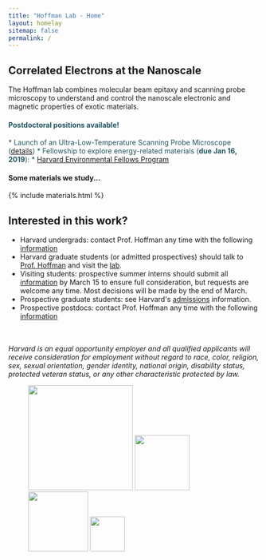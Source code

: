 ```yaml
---
title: "Hoffman Lab - Home"
layout: homelay
sitemap: false
permalink: /
---
```


## Correlated Electrons at the Nanoscale

The Hoffman lab combines molecular beam epitaxy and scanning probe microscopy to understand and control the nanoscale electronic and magnetic properties of exotic materials.
 

 <div style='color: #22555f' class="alert alert-info" role="alert">
<h4>
  Postdoctoral positions available!
</h4>
* Launch of an Ultra-Low-Temperature Scanning Probe Microscope (<a href="{{ site.url }}{{ site.baseurl }}/files/2018-postdoc-job-ad-STM-dil-fridge.pdf">details</a>)
* Fellowship to explore energy-related materials (<b>due Jan 16, 2019</b>):
  * <a style='jkjkcolor: #698e96' href="http://www.environment.harvard.edu/environmental-fellows-program">Harvard Environmental Fellows Program</a>
</div>

#### Some materials we study...
 {% include materials.html %}


## Interested in this work?


 * Harvard undergrads: contact Prof. Hoffman any time with the following <a href="{{ site.url }}{{ site.baseurl }}/undergrads">information</a>
 * Harvard graduate students (or admitted prospectives) should talk to <a href="http://www.physics.harvard.edu/people/facpages/hoffman.html">Prof.  Hoffman</a> and visit the <a href="{{ site.url }}{{ site.baseurl }}/images/map2.jpg">lab</a>.
 * Visiting students: prospective summer interns should submit all <a href="{{ site.url }}{{ site.baseurl }}/visiting">information</a> by March 15 to ensure full consideration, but requests are welcome any time. Most 
decisions will be made by the end of March.
 * Prospective graduate students: see Harvard's <a href="http://www.physics.harvard.edu/academics/grad/admissions.html">admissions</a> information.
 * Prospective postdocs: contact Prof. Hoffman any time with the following <a href="http://hoffman.physics.harvard.edu/people/Postdoc.php">information</a>

<br><br> 
<i>Harvard is an equal opportunity employer and all qualified applicants will receive consideration for employment 
without regard to race, color, religion, sex, sexual orientation, gender identity, national origin, disability status, protected veteran status, 
or any other characteristic protected by law.</i>
 
<figure class="fourth">
  <img src="http://hoffman.physics.harvard.edu/funding/CIQM-Logo.png" style="width: 210px">
  <img src="http://hoffman.physics.harvard.edu/funding/nsf.jpg" style="width: 110px">
  <img src="http://hoffman.physics.harvard.edu/funding/moore-foundation-logo.png" style="width: 120px">
  <img src="http://hoffman.physics.harvard.edu/funding/DOE-logo.png" style="height:70px">
</figure>






